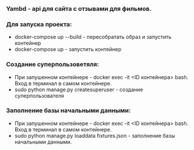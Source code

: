 ### Yambd - api для сайта с отзывами для фильмов.
### Для запуска проекта:
* docker-compose up --build - пересобратать образ и запустить контейнер
* docker-compose up - запустить контейнер
### Создание суперпользоветяля:
* При запушенном контейнере - docker exec -it <ID контейнера> bash. Вход в терминал в самом контейнере.
* sudo python manage.py createsuperuser - создание суперпользователя
### Заполнение базы начальными данными:
* При запушенном контейнере - docker exec -it <ID контейнера> bash. Вход в терминал в самом контейнере.
* sudo python manage.py loaddata fixtures.json - заполнение базы начальными данными.
